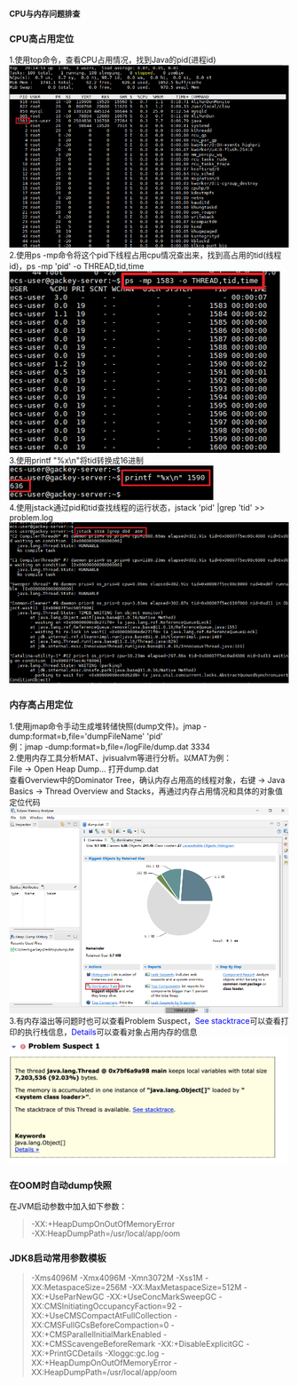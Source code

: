 #### CPU与内存问题排查  

### CPU高占用定位
1.使用top命令，查看CPU占用情况，找到Java的pid(进程id)  
![top](../images/jvm/2023-08-14_top.png)  
2.使用ps -mp命令将这个pid下线程占用cpu情况查出来，找到高占用的tid(线程id)，ps -mp 'pid' -o THREAD,tid,time  
![ps-mp](../images/jvm/2023-08-14_ps-mp.png)  
3.使用printf "%x\n"将tid转换成16进制  
![encode](../images/jvm/2023-08-14_encode.png)  
4.使用jstack通过pid和tid查找线程的运行状态，jstack 'pid' |grep 'tid' >> problem.log  
![jstackGrep](../images/jvm/2023-08-14_jstackGrep.png)  

### 内存高占用定位
1.使用jmap命令手动生成堆转储快照(dump文件)。jmap -dump:format=b,file='dumpFileName' 'pid'  
    例：jmap -dump:format=b,file=/logFile/dump.dat 3334  
2.使用内存工具分析MAT、jvisualvm等进行分析。以MAT为例：  
File → Open Heap Dump... 打开dump.dat  
查看Overview中的Dominator Tree，确认内存占用高的线程对象，右键 → Java Basics → Thread Overview and Stacks，再通过内存占用情况和具体的对象值定位代码  
![memoryAnalysis](../images/jvm/2023-08-14_memoryAnalysis.png)  
3.有内存溢出等问题时也可以查看Problem Suspect，<span style="color: blue;">See stacktrace</span>可以查看打印的执行栈信息，<span style="color: blue;">Details</span>可以查看对象占用内存的信息  
![Problem Suspect](../images/jvm/2023-12-28_problem_suspect.png ':size=50%')

### 在OOM时自动dump快照
在JVM启动参数中加入如下参数：  
> -XX:+HeapDumpOnOutOfMemoryError  
> -XX:HeapDumpPath=/usr/local/app/oom

### JDK8启动常用参数模板
> -Xms4096M -Xmx4096M -Xmn3072M -Xss1M  -XX:MetaspaceSize=256M -XX:MaxMetaspaceSize=512M -XX:+UseParNewGC -XX:+UseConcMarkSweepGC -XX:CMSInitiatingOccupancyFaction=92 -XX:+UseCMSCompactAtFullCollection -XX:CMSFullGCsBeforeCompaction=0 -XX:+CMSParallelInitialMarkEnabled -XX:+CMSScavengeBeforeRemark -XX:+DisableExplicitGC -XX:+PrintGCDetails -Xloggc:gc.log -XX:+HeapDumpOnOutOfMemoryError  -XX:HeapDumpPath=/usr/local/app/oom